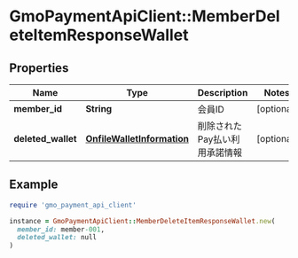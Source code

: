 # GmoPaymentApiClient::MemberDeleteItemResponseWallet

## Properties

| Name | Type | Description | Notes |
| ---- | ---- | ----------- | ----- |
| **member_id** | **String** | 会員ID | [optional] |
| **deleted_wallet** | [**OnfileWalletInformation**](OnfileWalletInformation.md) | 削除されたPay払い利用承諾情報  | [optional] |

## Example

```ruby
require 'gmo_payment_api_client'

instance = GmoPaymentApiClient::MemberDeleteItemResponseWallet.new(
  member_id: member-001,
  deleted_wallet: null
)
```

